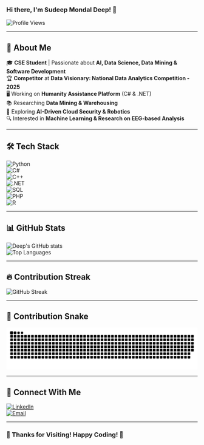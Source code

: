 ### Hi there, I'm Sudeep Mondal Deep! 👋

![Profile Views](https://komarev.com/ghpvc/?username=sudeepmondal&color=blue)

---

## 🚀 About Me  
🎓 **CSE Student** | Passionate about **AI, Data Science, Data Mining & Software Development**  
🏆 **Competitor** at **Data Visionary: National Data Analytics Competition - 2025**  
🖥️ Working on **Humanity Assistance Platform** (C# & .NET)  
📚 Researching **Data Mining & Warehousing**  
🤖 Exploring **AI-Driven Cloud Security & Robotics**  
🔍 Interested in **Machine Learning & Research on EEG-based Analysis**  

---

## 🛠️ Tech Stack  

![Python](https://img.shields.io/badge/-Python-3776AB?style=flat&logo=python&logoColor=white)  
![C#](https://img.shields.io/badge/-C%23-239120?style=flat&logo=c-sharp&logoColor=white)  
![C++](https://img.shields.io/badge/-C++-00599C?style=flat&logo=c%2B%2B&logoColor=white)  
![.NET](https://img.shields.io/badge/-.NET-5C2D91?style=flat&logo=dotnet&logoColor=white)  
![SQL](https://img.shields.io/badge/-SQL-4479A1?style=flat&logo=mysql&logoColor=white)  
![PHP](https://img.shields.io/badge/-PHP-777BB4?style=flat&logo=php&logoColor=white)  
![R](https://img.shields.io/badge/-R-276DC3?style=flat&logo=r&logoColor=white)  

---

## 📊 GitHub Stats  

![Deep's GitHub stats](https://github-readme-stats.vercel.app/api?username=sudeepmondal&show_icons=true&theme=radical)  
![Top Languages](https://github-readme-stats.vercel.app/api/top-langs/?username=sudeepmondal&layout=compact&theme=radical)  

---

## 🔥 Contribution Streak  

![GitHub Streak](https://streak-stats.demolab.com/?user=sudeepmondal&theme=radical)  

---

## 🐍 Contribution Snake  

![Contribution Snake](https://raw.githubusercontent.com/sudeepmondal/sudeepmondal/output/github-contribution-grid-snake.svg)

---

## 🤝 Connect With Me  

[![LinkedIn](https://img.shields.io/badge/-LinkedIn-0077B5?style=flat&logo=linkedin&logoColor=white)](https://www.linkedin.com/in/smdeep/)  
[![Email](https://img.shields.io/badge/-Email-D14836?style=flat&logo=gmail&logoColor=white)](mailto:smdeep137@gmail.com)  

---

### 🎉 Thanks for Visiting! Happy Coding! 🚀
